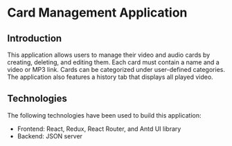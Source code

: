 # Card Management Application

## Introduction
This application allows users to manage their video and audio cards by creating, deleting, and editing them. Each card must contain a name and a video or MP3 link. Cards can be categorized under user-defined categories. The application also features a history tab that displays all played video.

## Technologies
The following technologies have been used to build this application:

- Frontend: React, Redux, React Router, and Antd UI library
- Backend: JSON server

